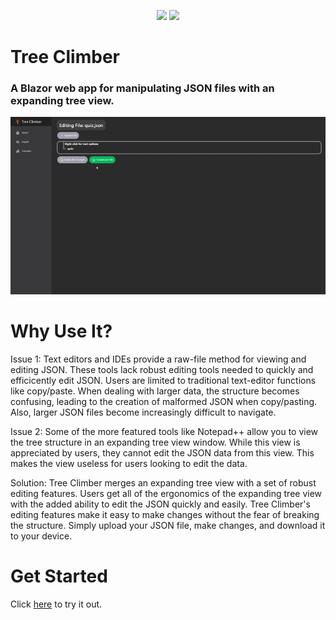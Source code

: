 <p align="center">
    <img src ="https://img.shields.io/badge/version-0.3.0-blueviolet.svg"/> <img src ="https://img.shields.io/github/license/jocon15/TreeClimber.svg?color=orange"/>
</p>

# Tree Climber

### A Blazor web app for manipulating JSON files with an expanding tree view.

<p align="center">
    <img src="https://github.com/jocon15/TreeClimber/blob/master/images/climb.gif" />
</p>

# Why Use It?
Issue 1: Text editors and IDEs provide a raw-file method for viewing and editing JSON. These tools lack robust editing tools needed to quickly and efficicently edit JSON. Users are limited to traditional text-editor functions like copy/paste. When dealing with larger data, the structure becomes confusing, leading to the creation of malformed JSON when copy/pasting. Also, larger JSON files become increasingly difficult to navigate.

Issue 2: Some of the more featured tools like Notepad++ allow you to view the tree structure in an expanding tree view window. While this view is appreciated by users, they cannot edit the JSON data from this view. This makes the view useless for users looking to edit the data.

Solution: Tree Climber merges an expanding tree view with a set of robust editing features. Users get all of the ergonomics of the expanding tree view with the added ability to edit the JSON quickly and easily. Tree Climber's editing features make it easy to make changes without the fear of breaking the structure. Simply upload your JSON file, make changes, and download it to your device.

# Get Started
Click [here](https://victorious-sky-06c0ee40f.6.azurestaticapps.net) to try it out.
